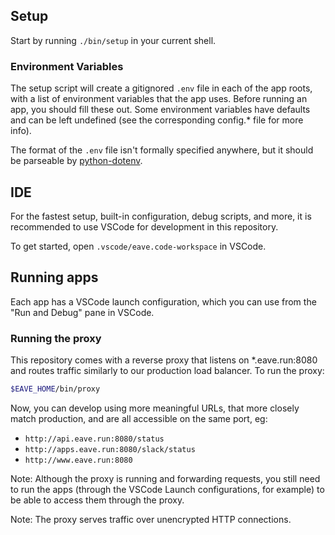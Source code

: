 ## Setup

Start by running `./bin/setup` in your current shell.

### Environment Variables

The setup script will create a gitignored `.env` file in each of the app roots, with a list of environment variables that the app uses. Before running an app, you should fill these out. Some environment variables have defaults and can be left undefined (see the corresponding config.* file for more info).

The format of the `.env` file isn't formally specified anywhere, but it should be parseable by [python-dotenv](https://github.com/theskumar/python-dotenv#file-format).

## IDE

For the fastest setup, built-in configuration, debug scripts, and more, it is recommended to use VSCode for development in this repository.

To get started, open `.vscode/eave.code-workspace` in VSCode.

## Running apps

Each app has a VSCode launch configuration, which you can use from the "Run and Debug" pane in VSCode.

### Running the proxy

This repository comes with a reverse proxy that listens on *.eave.run:8080 and routes traffic similarly to our production load balancer. To run the proxy:

```bash
$EAVE_HOME/bin/proxy
```

Now, you can develop using more meaningful URLs, that more closely match production, and are all accessible on the same port, eg:

- `http://api.eave.run:8080/status`
- `http://apps.eave.run:8080/slack/status`
- `http://www.eave.run:8080`

Note: Although the proxy is running and forwarding requests, you still need to run the apps (through the VSCode Launch configurations, for example) to be able to access them through the proxy.

Note: The proxy serves traffic over unencrypted HTTP connections.
